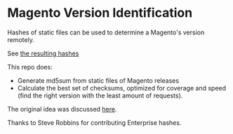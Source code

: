 # Magento Version Identification

Hashes of static files can be used to determine a Magento's version remotely.

See [the resulting hashes](version_hashes.json)

This repo does:

- Generate md5sum from static files of Magento releases
- Calculate the best set of checksums, optimized for coverage and speed (find the right version with the least amount of requests).

The original idea was discussed [here](https://github.com/steverobbins/magescan/issues/77).

Thanks to Steve Robbins for contributing Enterprise hashes.

